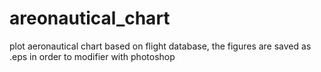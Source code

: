 # areonautical_chart
plot aeronautical chart based on flight database, the figures are saved as .eps in order to modifier with photoshop
